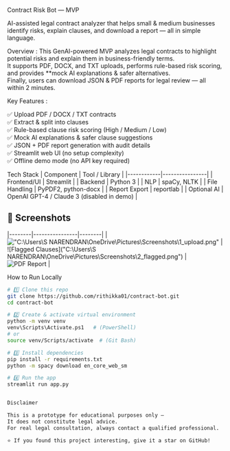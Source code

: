 Contract Risk Bot — MVP  

AI-assisted legal contract analyzer that helps small & medium businesses identify risks, explain clauses, and download a report — all in simple language.



Overview : 
This GenAI-powered MVP analyzes legal contracts to highlight potential risks and explain them in business-friendly terms.  
It supports PDF, DOCX, and TXT uploads, performs rule-based risk scoring, and provides **mock AI explanations & safer alternatives.  
Finally, users can download JSON & PDF reports for legal review — all within 2 minutes.



Key Features :

✅ Upload PDF / DOCX / TXT contracts  
✅ Extract & split into clauses  
✅ Rule-based clause risk scoring (High / Medium / Low)  
✅ Mock AI explanations & safer clause suggestions  
✅ JSON + PDF report generation with audit details  
✅ Streamlit web UI (no setup complexity)  
✅ Offline demo mode (no API key required)



Tech Stack
| Component | Tool / Library |
|------------|----------------|
| Frontend/UI | Streamlit |
| Backend | Python 3 |
| NLP | spaCy, NLTK |
| File Handling | PyPDF2, python-docx |
| Report Export | reportlab |
| Optional AI | OpenAI GPT-4 / Claude 3 (disabled in demo) |

## 📸 Screenshots

|--------|----------------|--------|
| !["C:\Users\S NARENDRAN\OneDrive\Pictures\Screenshots\1_upload.png"](screenshots/1_upload.png) | ![Flagged Clauses]("C:\Users\S NARENDRAN\OneDrive\Pictures\Screenshots\2_flagged.png") | ![PDF Report](screenshots/3_ai_pdf.png) |




How to Run Locally

```bash
# 1️⃣ Clone this repo
git clone https://github.com/rithikka01/contract-bot.git
cd contract-bot

# 2️⃣ Create & activate virtual environment
python -m venv venv
venv\Scripts\Activate.ps1   # (PowerShell)
# or
source venv/Scripts/activate  # (Git Bash)

# 3️⃣ Install dependencies
pip install -r requirements.txt
python -m spacy download en_core_web_sm

# 4️⃣ Run the app
streamlit run app.py


Disclaimer

This is a prototype for educational purposes only —
It does not constitute legal advice.
For real legal consultation, always contact a qualified professional.

⭐ If you found this project interesting, give it a star on GitHub!
